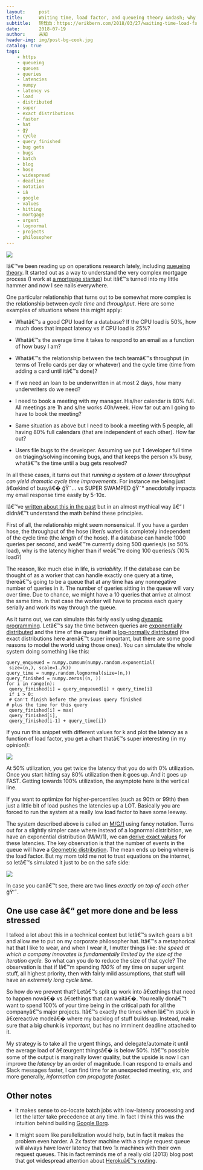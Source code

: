 ```yaml
---
layout:     post
title:      Waiting time, load factor, and queueing theory &ndash; why you need to cut your systems a bit of slack
subtitle:   转载自：https://erikbern.com/2018/03/27/waiting-time-load-factor-and-queueing-theory.html
date:       2018-07-19
author:     未知
header-img: img/post-bg-cook.jpg
catalog: true
tags:
    - https
    - queueing
    - queues
    - queries
    - latencies
    - numpy
    - latency vs
    - load
    - distributed
    - super
    - exact distributions
    - faster
    - hat
    - ğÿ
    - cycle
    - query_finished
    - bug gets
    - bugs
    - batch
    - blog
    - hose
    - widespread
    - deadline
    - notation
    - iâ
    - google
    - values
    - hitting
    - mortgage
    - urgent
    - lognormal
    - projects
    - philosopher
---
```


![](https://erikbern.com/assets/queue.jpeg)


Iâ€™ve been reading up on operations research lately, including [queueing theory](https://en.wikipedia.org/wiki/Queueing_theory). It started out as a way to understand the very complex mortgage process (I work at [a mortgage startup](https://better.com/)) but itâ€™s turned into my little hammer and now I see nails everywhere.

One particular relationship that turns out to be somewhat more complex is the relationship between *cycle time* and *throughput*. Here are some examples of situations where this might apply:

- Whatâ€™s a good CPU load for a database? If the CPU load is 50%, how much does that impact latency vs if CPU load is 25%?

- Whatâ€™s the average time it takes to respond to an email as a function of how busy I am?

- Whatâ€™s the relationship between the tech teamâ€™s throughput (in terms of Trello cards per day or whatever) and the cycle time (time from adding a card until itâ€™s done)?

- If we need an loan to be underwritten in at most 2 days, how many underwriters do we need?

- I need to book a meeting with my manager. His/her calendar is 80% full. All meetings are 1h and s/he works 40h/week. How far out am I going to have to book the meeting?

- Same situation as above but I need to book a meeting with 5 people, all having 80% full calendars (that are independent of each other). How far out?

- Users file bugs to the developer. Assuming we put 1 developer full time on triaging/solving incoming bugs, and that keeps the person x% busy, whatâ€™s the time until a bug gets resolved?


In all these cases, it turns out that *running a system at a lower throughput can yield dramatic cycle time improvements*. For instance me being just â€œkind of busyâ€� ğŸ˜… vs SUPER SWAMPED ğŸ˜° anecdotally impacts my email response time easily by 5-10x.

Iâ€™ve [written about this in the past](https://erikbern.com/2017/07/06/optimizing-for-iteration-speed.html) but in an almost mythical way â€“ I didnâ€™t understand the math behind these principles.

First of all, the relationship might seem nonsensical. If you have a garden hose, the throughput of the hose (liter/s water) is completely independent of the cycle time (the *length* of the hose). If a database can handle 1000 queries per second, and weâ€™re currently doing 500 queries/s (so 50% load), why is the latency higher than if weâ€™re doing 100 queries/s (10% load?)

The reason, like much else in life, is *variability*. If the database can be thought of as a worker that can handle exactly one query at a time, thereâ€™s going to be a queue that at any time has any nonnegative number of queries in it. The number of queries sitting in the queue will vary over time. Due to chance, we might have a 10 queries that arrive at almost the same time. In that case the worker will have to process each query serially and work its way through the queue.

As it turns out, we can simulate this fairly easily using [dynamic programming](https://en.wikipedia.org/wiki/Dynamic_programming). Letâ€™s say the time between queries are [exponentially distributed](https://en.wikipedia.org/wiki/Exponential_distribution) and the time of the query itself is [log-normally distributed](https://en.wikipedia.org/wiki/Log-normal_distribution) (the exact distributions here arenâ€™t super important, but there are some good reasons to model the world using those ones). You can simulate the whole system doing something like this:

```
query_enqueued = numpy.cumsum(numpy.random.exponential(
 size=(n,), scale=1./k))
query_time = numpy.random.lognormal(size=(n,))
query_finished = numpy.zeros((n, ))
for i in range(n):
 query_finished[i] = query_enqueued[i] + query_time[i]
 if i > 0:
 # Can't finish before the previous query finished
# plus the time for this query
 query_finished[i] = max(
 query_finished[i],
 query_finished[i-1] + query_time[i])

```

If you run this snippet with different values for k and plot the latency as a function of load factor, you get a chart thatâ€™s super interesting (in my opinion!):

![](https://erikbern.com/assets/wait-time.png)


At 50% utilization, you get twice the latency that you do with 0% utilization. Once you start hitting say 80% utilization then it goes up. And it goes up FAST. Getting towards 100% utilization, the asymptote here is the vertical line.

If you want to optimize for higher-percentiles (such as 90th or 99th) then just a little bit of load pushes the latencies up a LOT. Basically you are forced to run the system at a really low load factor to have some leeway.

The system described above is called an [M/G/1](https://en.wikipedia.org/wiki/M/G/1_queue) using fancy notation. Turns out for a slightly simpler case where instead of a lognormal distribition, we have an exponential distribution (M/M/1), we can [derive exact values](http://www.win.tue.nl/~iadan/queueing.pdf) for these latencies. The key observation is that the number of events in the queue will have a [Geometric distribution](https://en.wikipedia.org/wiki/Geometric_distribution). The mean ends up being where is the load factor. But my mom told me not to trust equations on the internet, so letâ€™s simulated it just to be on the safe side:

![](https://erikbern.com/assets/wait-time-2.png)


In case you canâ€™t see, there are two lines *exactly on top of each other* ğŸ’¯.

## One use case â€“ get more done and be less stressed

I talked a lot about this in a technical context but letâ€™s switch gears a bit and allow me to put on my corporate philosopher hat. Itâ€™s a metaphorical hat that I like to wear, and when I wear it, I mutter things like: *the speed at which a company innovates is fundamentally limited by the size of the iteration cycle.* So what can you do to reduce the size of that cycle? The observation is that if Iâ€™m spending *100%* of my time on super urgent stuff, all highest priority, then with fairly mild assumptions, that stuff will have an *extremely long cycle time*.

So how do we prevent that? Letâ€™s split up work into â€œthings that need to happen nowâ€� vs â€œthings that can waitâ€�. You really donâ€™t want to spend 100% of your time being in the critical path for all the companyâ€™s major projects. Itâ€™s exactly the times when Iâ€™m stuck in â€œreactive modeâ€� where my backlog of stuff builds up. Instead, make sure that a big chunk is *important*, but has no imminent deadline attached to it.

My strategy is to take all the urgent things, and delegate/automate it until the average load of â€œurgent thingsâ€� is below 50%. Itâ€™s possible some of the output is marginally lower quality, but the upside is now I can improve the *latency* by an order of magnitude. I can respond to emails and Slack messages faster, I can find time for an unexpected meeting, etc, and more generally, *information can propagate faster.*

## Other notes

- It makes sense to co-locate batch jobs with low-latency processing and let the latter take precedence at any time. In fact I think this was the intuition behind building [Google Borg](https://research.google.com/pubs/pub43438.html).

- It might seem like parallelization would help, but in fact it makes the problem even harder. A 2x faster machine with a single request queue will always have lower latency that two 1x machines with their own request queues. This in fact reminds me of a really old (2013) blog post that got widespread attention about [Herokuâ€™s routing](https://genius.com/James-somers-herokus-ugly-secret-annotated).

